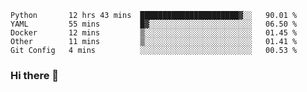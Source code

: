<!--START_SECTION:waka-->
```text
Python       12 hrs 43 mins  ██████████████████████▓░░   90.01 % 
YAML         55 mins         █▓░░░░░░░░░░░░░░░░░░░░░░░   06.50 % 
Docker       12 mins         ▒░░░░░░░░░░░░░░░░░░░░░░░░   01.45 % 
Other        11 mins         ▒░░░░░░░░░░░░░░░░░░░░░░░░   01.41 % 
Git Config   4 mins          ░░░░░░░░░░░░░░░░░░░░░░░░░   00.53 % 
```
<!--END_SECTION:waka-->

### Hi there 👋

<!--
**DnC275/DnC275** is a ✨ _special_ ✨ repository because its `README.md` (this file) appears on your GitHub profile.

Here are some ideas to get you started:

- 🔭 I’m currently working on ...
- 🌱 I’m currently learning ...
- 👯 I’m looking to collaborate on ...
- 🤔 I’m looking for help with ...
- 💬 Ask me about ...
- 📫 How to reach me: ...
- 😄 Pronouns: ...
- ⚡ Fun fact: ...
-->
